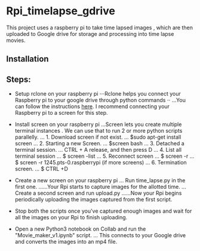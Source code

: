 # Rpi_timelapse_gdrive
This project uses a raspberry pi to take time lapsed images , which are then uploaded to Google drive for storage and processing into time lapse movies.
## Installation
## Steps:
* Setup rclone on your raspberry pi
⋅⋅⋅Rclone helps you connect your Raspberry pi to your google drive through python commands ⋅⋅
...You can follow the instructions [here](https://pimylifeup.com/raspberry-pi-rclone/). I recommend connecting your Raspberry pi to a screen for this step.

* Install screen on your raspberry pi
...Screen lets you create multiple terminal instances . We can use that to run 2 or more python scripts parallelly.
... 1. Download screen if not exist.
...	   $sudo apt-get install screen
...	2. Starting a new Screen.
...	  $screen bash
...	3. Detached a terminal session.
...	  CTRL + A  release, and then press D
...	4. List all terminal session
...	  $ screen -list
...	5. Reconnect screen 
...	  $ screen -r
...	  $ screen -r 1245.pts-0.raspberrypi (if more screens)
...	6. Termination screen.
...	  $ CTRL +D
* Create a new screen on your raspberry pi 
... Run time_lapse.py in the first one.
......Your Rpi starts to capture images for the allotted time.
... Create a second screen and run upload.py
......Now your Rpi begins periodically uploading the images captured from the first script.
* Stop both the scripts once you've captured enough images and wait for all the images on your Rpi to finish uploading.
* Open a new Python3 notebook on Collab and run the "Movie_maker_v1.ipynb" script.
... This connects to your Google drive and converts the images into an mp4 file.


